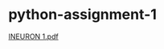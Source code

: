 # python-assignment-1

[INEURON 1.pdf](https://github.com/Nithin0201/python-assignment-1/files/8638859/INEURON.1.pdf)
